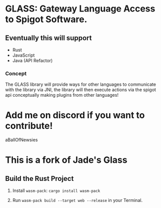 # GLASS: Gateway Language Access to Spigot Software.

## Eventually this will support

- Rust
- JavaScript
- Java (API Refactor)

### Concept

The GLASS library will provide ways for other languages to communicate with the library via JNI, the library will then
execute actions via the spigot api conceptually making plugins from other languages!

# Add me on discord if you want to contribute!

aBallOfNewsies

# This is a fork of Jade's Glass

## Build the Rust Project

1. Install `wasm-pack`:
   `cargo install wasm-pack`

2. Run `wasm-pack build --target web --release` in your Terminal.